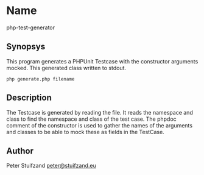 # Name

php-test-generator

## Synopsys

This program generates a PHPUnit Testcase with the constructor arguments mocked. This generated class written to stdout.

    php generate.php filename

## Description

The Testcase is generated by reading the file. It reads the namespace and class
to find the namespace and class of the test case. The phpdoc comment of the
constructor is used to gather the names of the arguments and classes to be able to mock
these as fields in the TestCase.

## Author

Peter Stuifzand <peter@stuifzand.eu>
